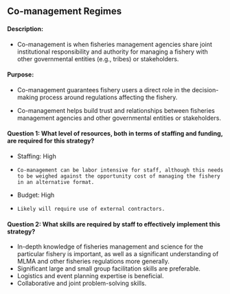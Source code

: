 ## Co-management Regimes
#### Description: 
-  Co-management is when fisheries management agencies share joint institutional responsibility and authority for managing a fishery with other governmental entities (e.g., tribes) or stakeholders.

#### Purpose:
-   Co-management guarantees fishery users a direct role in the
    decision-making process around regulations affecting the fishery.

-   Co-management helps build trust and relationships between fisheries
    management agencies and other governmental entities or stakeholders.

#### Question 1: What level of resources, both in terms of staffing and funding, are required for this strategy?
-	Staffing: High
  - 	Co-management can be labor intensive for staff, although this needs to be weighed against the opportunity cost of managing the fishery in an alternative format.
-	Budget: High
  - 	Likely will require use of external contractors.


#### Question 2: What skills are required by staff to effectively implement this strategy?
-	In-depth knowledge of fisheries management and science for the particular fishery is important, as well as a significant understanding of MLMA and other fisheries regulations more generally.
-	Significant large and small group facilitation skills are preferable.
-	Logistics and event planning expertise is beneficial. 
-	Collaborative and joint problem-solving skills.
